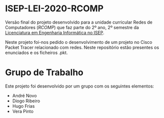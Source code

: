 # ISEP-LEI-2020-RCOMP
 
Versão final do projeto desenvolvido para a unidade curricular	Redes de Computadores (_RCOMP_) que faz parte do 2º ano, 2º semestre da [Licenciatura em Engenharia Informática no ISEP](https://www.isep.ipp.pt/Course/Course/26).

Neste projeto foi-nos pedido o desenvolvimento de um projeto no Cisco Packet Tracer relacionado com redes.
Neste repositório estão presentes os enunciados e os ficheiros .pkt.

# Grupo de Trabalho

Este projeto foi desenvolvido por um grupo com os seguintes elementos:
- André Novo
- Diogo Ribeiro
- Hugo Frias
- Vera Pinto

